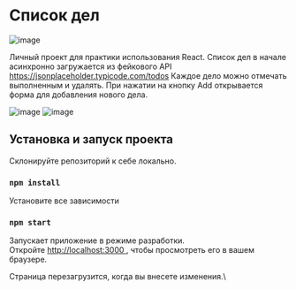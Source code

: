 # Список дел
![image](https://user-images.githubusercontent.com/108275492/212657416-0114564d-c25f-4583-95f5-b699c2196f78.png)

Личный проект для практики использования React. Список дел в начале асинхронно загружается из фейкового API https://jsonplaceholder.typicode.com/todos
Каждое дело можно отмечать выполненным и удалять. При нажатии на кнопку Add открывается форма для добавления нового дела.

![image](https://user-images.githubusercontent.com/108275492/212658212-b51562cd-24d0-4c9f-9325-19f9ad51fac8.png)
![image](https://user-images.githubusercontent.com/108275492/212658268-2ce37313-9038-47db-8743-d6df14c77640.png)

## Установка и запуск проекта

Склонируйте репозиторий к себе локально.

### `npm install`

Установите все зависимости

### `npm start`

Запускает приложение в режиме разработки.\
Откройте [http://localhost:3000 ](http://localhost:3000 ), чтобы просмотреть его в вашем браузере.

Страница перезагрузится, когда вы внесете изменения.\
